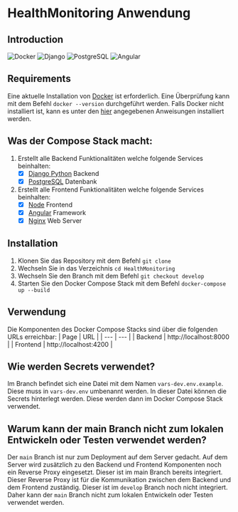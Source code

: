 # HealthMonitoring Anwendung

## Introduction
![Docker](https://img.shields.io/badge/Docker-2496ED?style=for-the-badge&logo=docker&logoColor=white)
![Django](https://img.shields.io/badge/Django-092E20?style=for-the-badge&logo=django&logoColor=white)
![PostgreSQL](https://img.shields.io/badge/PostgreSQL-316192?style=for-the-badge&logo=postgresql&logoColor=white)
![Angular](https://img.shields.io/badge/Angular-DD0031?style=for-the-badge&logo=angular&logoColor=white)

## Requirements
Eine aktuelle Installation von [Docker](https://www.docker.com/) ist erforderlich.
Eine Überprüfung kann mit dem Befehl `docker --version` durchgeführt werden.
Falls Docker nicht installiert ist, kann es unter den [hier](https://docs.docker.com/get-docker/) angegebenen Anweisungen installiert werden.

## Was der Compose Stack macht:
1. Erstellt alle Backend Funktionalitäten welche folgende Services beinhalten:
   - [x] [Django Python](https://www.djangoproject.com/) Backend
   - [x] [PostgreSQL](https://www.postgresql.org/) Datenbank
2. Erstellt alle Frontend Funktionalitäten welche folgende Services beinhalten:
   - [x] [Node](https://nodejs.org/en/) Frontend
   - [x] [Angular](https://reactjs.org/) Framework
   - [x] [Nginx](https://www.nginx.com/) Web Server

## Installation
1. Klonen Sie das Repository mit dem Befehl `git clone` 
2. Wechseln Sie in das Verzeichnis `cd HealthMonitoring`
3. Wechseln Sie den Branch mit dem Befehl `git checkout develop`
4. Starten Sie den Docker Compose Stack mit dem Befehl `docker-compose up --build`

## Verwendung
Die Komponenten des Docker Compose Stacks sind über die folgenden URLs erreichbar:
| Page | URL |
| --- | --- |
| Backend | http://localhost:8000 |
| Frontend | http://localhost:4200 |

## Wie werden Secrets verwendet?
Im Branch befindet sich eine Datei mit dem Namen `vars-dev.env.example`. Diese muss in `vars-dev.env` umbenannt werden. In dieser Datei können die Secrets hinterlegt werden. Diese werden dann im Docker Compose Stack verwendet.

## Warum kann der main Branch nicht zum lokalen Entwickeln oder Testen verwendet werden?
Der `main` Branch ist nur zum Deployment auf dem Server gedacht. Auf dem Server wird zusätzlich zu den Backend und Frontend Komponenten noch ein Reverse Proxy eingesetzt. Dieser ist im main Branch bereits integriert. Dieser Reverse Proxy ist für die Kommunikation zwischen dem Backend und dem Frontend zuständig. Dieser ist im `develop` Branch noch nicht integriert. Daher kann der `main` Branch nicht zum lokalen Entwickeln oder Testen verwendet werden.
